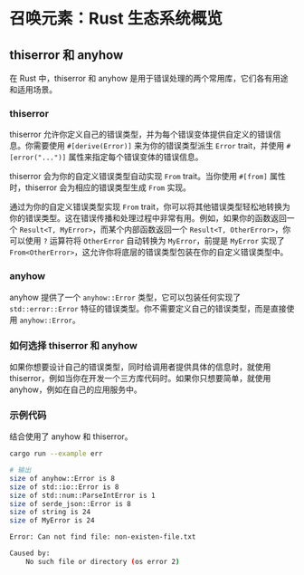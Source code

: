 # 召唤元素：Rust 生态系统概览

## thiserror 和 anyhow

在 Rust 中，thiserror 和 anyhow 是用于错误处理的两个常用库，它们各有用途和适用场景。

### thiserror

thiserror 允许你定义自己的错误类型，并为每个错误变体提供自定义的错误信息。你需要使用 `#[derive(Error)]` 来为你的错误类型派生 `Error` trait，并使用 `#[error("...")]` 属性来指定每个错误变体的错误信息。

thiserror 会为你的自定义错误类型自动实现 `From` trait。当你使用 `#[from]` 属性时，thiserror 会为相应的错误类型生成 `From` 实现。

通过为你的自定义错误类型实现 `From` trait，你可以将其他错误类型轻松地转换为你的错误类型。这在错误传播和处理过程中非常有用。例如，如果你的函数返回一个 `Result<T, MyError>`，而某个内部函数返回一个 `Result<T, OtherError>`，你可以使用 `?` 运算符将 `OtherError` 自动转换为 `MyError`，前提是 `MyError` 实现了 `From<OtherError>`，这允许你将底层的错误类型包装在你的自定义错误类型中。

### anyhow

anyhow 提供了一个 `anyhow::Error` 类型，它可以包装任何实现了 `std::error::Error` 特征的错误类型。你不需要定义自己的错误类型，而是直接使用 `anyhow::Error`。

### 如何选择 thiserror 和 anyhow

如果你想要设计自己的错误类型，同时给调用者提供具体的信息时，就使用 thiserror，例如当你在开发一个三方库代码时。如果你只想要简单，就使用 anyhow，例如在自己的应用服务中。

### 示例代码

结合使用了 anyhow 和 thiserror。

```bash
cargo run --example err

# 输出
size of anyhow::Error is 8
size of std::io::Error is 8
size of std::num::ParseIntError is 1
size of serde_json::Error is 8
size of string is 24
size of MyError is 24

Error: Can not find file: non-existen-file.txt

Caused by:
    No such file or directory (os error 2)
```
